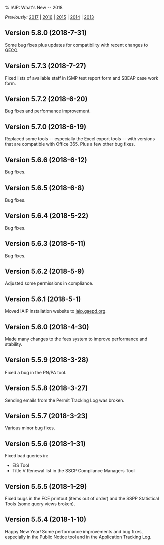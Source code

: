 % IAIP: What's New -- 2018

*Previously:* [2017](changelog-2017.html) | [2016](changelog-2016.html) | [2015](changelog-2015.html) | [2014](changelog-2014.html) | [2013](changelog-2013.html)

## Version 5.8.0 <span>(2018-7-31)</span>

Some bug fixes plus updates for compatibility with recent changes to GECO.

## Version 5.7.3 <span>(2018-7-27)</span>

Fixed lists of available staff in ISMP test report form and SBEAP case work form.

## Version 5.7.2 <span>(2018-6-20)</span>

Bug fixes and performance improvement.

## Version 5.7.0 <span>(2018-6-19)</span>

Replaced some tools -- especially the Excel export tools -- with versions that are compatible with Office 365. Plus a few other bug fixes.

## Version 5.6.6 <span>(2018-6-12)</span>

Bug fixes.

## Version 5.6.5 <span>(2018-6-8)</span>

Bug fixes.

## Version 5.6.4 <span>(2018-5-22)</span>

Bug fixes.

## Version 5.6.3 <span>(2018-5-11)</span>

Bug fixes.

## Version 5.6.2 <span>(2018-5-9)</span>

Adjusted some permissions in compliance.

## Version 5.6.1 <span>(2018-5-1)</span>

Moved IAIP installation website to [iaip.gaepd.org](https://iaip.gaepd.org/).

## Version 5.6.0 <span>(2018-4-30)</span>

Made many changes to the fees system to improve performance and stability.

## Version 5.5.9 <span>(2018-3-28)</span>

Fixed a bug in the PN/PA tool.

## Version 5.5.8 <span>(2018-3-27)</span>

Sending emails from the Permit Tracking Log was broken.

## Version 5.5.7 <span>(2018-3-23)</span>

Various minor bug fixes.

## Version 5.5.6 <span>(2018-1-31)</span>

Fixed bad queries in:

* EIS Tool
* Title V Renewal list in the SSCP Compliance Managers Tool

## Version 5.5.5 <span>(2018-1-29)</span>

Fixed bugs in the FCE printout (items out of order) and the SSPP Statistical Tools (some query views broken).

## Version 5.5.4 <span>(2018-1-10)</span>

Happy New Year! Some performance improvements and bug fixes, especially in the Public Notice tool and in the Application Tracking Log.
